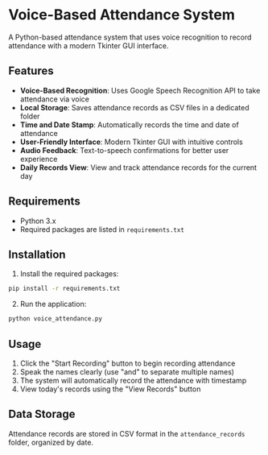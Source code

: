# Voice-Based Attendance System

A Python-based attendance system that uses voice recognition to record attendance with a modern Tkinter GUI interface.

## Features

- **Voice-Based Recognition**: Uses Google Speech Recognition API to take attendance via voice
- **Local Storage**: Saves attendance records as CSV files in a dedicated folder
- **Time and Date Stamp**: Automatically records the time and date of attendance
- **User-Friendly Interface**: Modern Tkinter GUI with intuitive controls
- **Audio Feedback**: Text-to-speech confirmations for better user experience
- **Daily Records View**: View and track attendance records for the current day

## Requirements

- Python 3.x
- Required packages are listed in `requirements.txt`

## Installation

1. Install the required packages:
```bash
pip install -r requirements.txt
```

2. Run the application:
```bash
python voice_attendance.py
```

## Usage

1. Click the "Start Recording" button to begin recording attendance
2. Speak the names clearly (use "and" to separate multiple names)
3. The system will automatically record the attendance with timestamp
4. View today's records using the "View Records" button

## Data Storage

Attendance records are stored in CSV format in the `attendance_records` folder, organized by date.
